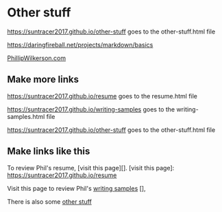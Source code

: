 # Other stuff

<https://suntracer2017.github.io/other-stuff> goes to the other-stuff.html file

<https://daringfireball.net/projects/markdown/basics>

[PhillipWilkerson.com](https://phillipwilkerson.com)


## Make more links

<https://suntracer2017.github.io/resume> goes to the resume.html file

<https://suntracer2017.github.io/writing-samples> goes to the writing-samples.html file

<https://suntracer2017.github.io/other-stuff> goes to the other-stuff.html file

## Make links like this

To review Phil's resume, [visit this page][].
[visit this page]: <https://suntracer2017.github.io/resume>

Visit this page to review Phil's [writing samples] [], 

[writing samples]: <https://suntracer2017.github.io/writing-samples> 

There is also some [other stuff][]

[other stuff]: <https://suntracer2017.github.io/other-stuff>




